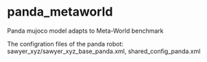 # panda_metaworld
Panda mujoco model adapts to Meta-World benchmark

The configration files of the panda robot: sawyer_xyz/sawyer_xyz_base_panda.xml, shared_config_panda.xml
